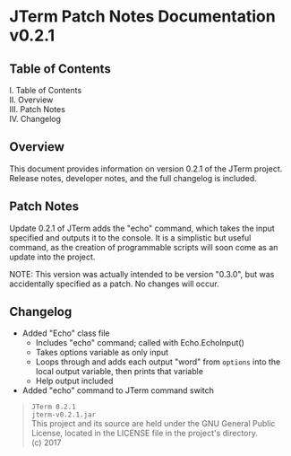 # JTerm Patch Notes Documentation v0.2.1

## Table of Contents
I. Table of Contents  
II. Overview  
III. Patch Notes  
IV. Changelog  

## Overview
This document provides information on version 0.2.1 of the JTerm project. Release notes, developer notes, and the full changelog is included.

## Patch Notes
Update 0.2.1 of JTerm adds the "echo" command, which takes the input specified and outputs it to the console. It is a simplistic but useful command, as the creation of programmable scripts will soon come as an update into the project.

NOTE: This version was actually intended to be version "0.3.0", but was accidentally specified as a patch. No changes will occur.

## Changelog
- Added "Echo" class file
  - Includes "echo" command; called with Echo.EchoInput()
  - Takes options variable as only input
  - Loops through and adds each output "word" from `options` into the local output variable, then prints that variable
  - Help output included
- Added "echo" command to JTerm command switch

> `JTerm 0.2.1`  
> `jterm-v0.2.1.jar`  
> This project and its source are held under the GNU General Public License, located in the LICENSE file in the project's directory.  
> (c) 2017  
